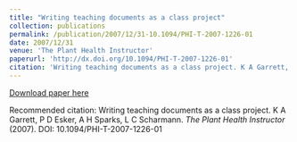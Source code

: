 ```yaml
---
title: "Writing teaching documents as a class project"
collection: publications
permalink: /publication/2007/12/31-10.1094/PHI-T-2007-1226-01
date: 2007/12/31
venue: 'The Plant Health Instructor'
paperurl: 'http://dx.doi.org/10.1094/PHI-T-2007-1226-01'
citation: 'Writing teaching documents as a class project. K A Garrett, P D Esker, A H Sparks, L C Scharmann. <i>The Plant Health Instructor</i> (2007). DOI: 10.1094/PHI-T-2007-1226-01'
---
```

[Download paper here](http://dx.doi.org/10.1094/PHI-T-2007-1226-01)

Recommended citation: Writing teaching documents as a class project. K A Garrett, P D Esker, A H Sparks, L C Scharmann. <i>The Plant Health Instructor</i> (2007). DOI: 10.1094/PHI-T-2007-1226-01